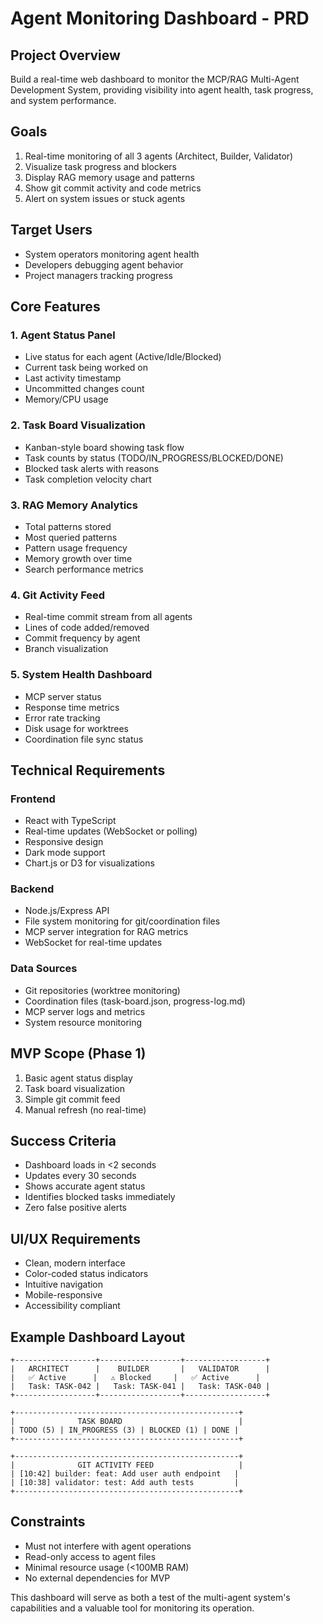# Agent Monitoring Dashboard - PRD

## Project Overview
Build a real-time web dashboard to monitor the MCP/RAG Multi-Agent Development System, providing visibility into agent health, task progress, and system performance.

## Goals
1. Real-time monitoring of all 3 agents (Architect, Builder, Validator)
2. Visualize task progress and blockers
3. Display RAG memory usage and patterns
4. Show git commit activity and code metrics
5. Alert on system issues or stuck agents

## Target Users
- System operators monitoring agent health
- Developers debugging agent behavior
- Project managers tracking progress

## Core Features

### 1. Agent Status Panel
- Live status for each agent (Active/Idle/Blocked)
- Current task being worked on
- Last activity timestamp
- Uncommitted changes count
- Memory/CPU usage

### 2. Task Board Visualization
- Kanban-style board showing task flow
- Task counts by status (TODO/IN_PROGRESS/BLOCKED/DONE)
- Blocked task alerts with reasons
- Task completion velocity chart

### 3. RAG Memory Analytics
- Total patterns stored
- Most queried patterns
- Pattern usage frequency
- Memory growth over time
- Search performance metrics

### 4. Git Activity Feed
- Real-time commit stream from all agents
- Lines of code added/removed
- Commit frequency by agent
- Branch visualization

### 5. System Health Dashboard
- MCP server status
- Response time metrics
- Error rate tracking
- Disk usage for worktrees
- Coordination file sync status

## Technical Requirements

### Frontend
- React with TypeScript
- Real-time updates (WebSocket or polling)
- Responsive design
- Dark mode support
- Chart.js or D3 for visualizations

### Backend
- Node.js/Express API
- File system monitoring for git/coordination files
- MCP server integration for RAG metrics
- WebSocket for real-time updates

### Data Sources
- Git repositories (worktree monitoring)
- Coordination files (task-board.json, progress-log.md)
- MCP server logs and metrics
- System resource monitoring

## MVP Scope (Phase 1)
1. Basic agent status display
2. Task board visualization
3. Simple git commit feed
4. Manual refresh (no real-time)

## Success Criteria
- Dashboard loads in <2 seconds
- Updates every 30 seconds
- Shows accurate agent status
- Identifies blocked tasks immediately
- Zero false positive alerts

## UI/UX Requirements
- Clean, modern interface
- Color-coded status indicators
- Intuitive navigation
- Mobile-responsive
- Accessibility compliant

## Example Dashboard Layout
```
+------------------+------------------+------------------+
|   ARCHITECT      |    BUILDER       |   VALIDATOR      |
|   ✅ Active      |   ⚠️ Blocked     |   ✅ Active      |
|   Task: TASK-042 |   Task: TASK-041 |   Task: TASK-040 |
+------------------+------------------+------------------+

+--------------------------------------------------+
|              TASK BOARD                          |
| TODO (5) | IN_PROGRESS (3) | BLOCKED (1) | DONE |
+--------------------------------------------------+

+--------------------------------------------------+
|              GIT ACTIVITY FEED                   |
| [10:42] builder: feat: Add user auth endpoint   |
| [10:38] validator: test: Add auth tests         |
+--------------------------------------------------+
```

## Constraints
- Must not interfere with agent operations
- Read-only access to agent files
- Minimal resource usage (<100MB RAM)
- No external dependencies for MVP

This dashboard will serve as both a test of the multi-agent system's capabilities and a valuable tool for monitoring its operation.